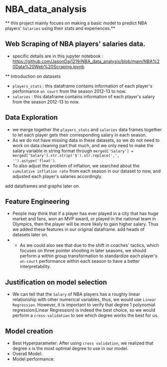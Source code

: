 # NBA_data_analysis
** this project mainly focues on making a basic model to predict NBA players' `Salaries` using their stats and experiences.**

## Web Scraping of NBA players' salaries data.
- specific details are in this jupyter notebook : https://github.com/JasonDai1219/NBA_data_analysis/blob/main/NBA%20Data%20Web%20Scraping.ipynb

** Introduction on datasets
- `players_stats` : this dataframe contains information of each player's performance `on court` from the season 2012-13 to now.
- `salaries` : this dataframe contains information of each player's salary from the season 2012-13 to now.

## Data Exploration
- we merge together the `players_stats` and `salaries` data frames together to let each player gets their corresponding salary in each season.
- As we do not have missing data in these datasets, so we do not need to work on data cleaning part that much, and we only need to make the salary variable in string format through `merged['Salary'] = merged['Salary'].str.strip('$').str.replace(',', '').astype('float')`.
- To also adjust the problem of inflation, we searched about the `cumulative inflation rate` from each season in our dataset to now, and adjusted each player's salaries accordingly. 

add dataframes and graphs later on.

## Feature Engineering

- People may think that if a player has ever played in a city that has huge market and fans, won an MVP award, or played in the national team in Olympics, then the player will be more likely to gain higher salary. Thus we added these features in our original dataframe.
add heads of datasets later on.
- - As we could also see that due to the shift in coaches' tactics, which focuses on three pointer shooting in later seasons, we should perform a within group transformation to standardize each player's `on-court` performance within each season to have a better interpretability.

## Justification on model selection
- We can tell that the `Salary` of NBA players has a roughly linear relationship with other numerical variables, thus, we would use `Linear Regression`. However, it is important to verify that degree 1 polynomial regression(Linear Regression) is indeed the best choice, so we would perform a `cross-validation` to see which degree works the best for us.

## Model creation
- Best Hyperparameter: After using `cross validation`, we realized that degree x is the most optimal degree to use in our model.
- Overall Model: 
- Model performance: 
